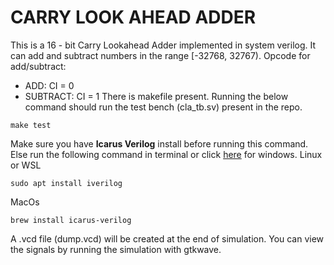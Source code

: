 # CARRY LOOK AHEAD ADDER

This is a 16 - bit Carry Lookahead Adder implemented in system verilog. It can add and subtract numbers in the range [-32768, 32767). 
Opcode for add/subtract:
- ADD:       CI = 0
- SUBTRACT:  CI = 1
There is makefile present. Running the below command should run the test bench (cla_tb.sv) present in the repo.
```
make test
```
Make sure you have **Icarus Verilog** install before running this command. Else run the following command in terminal or click [here](https://bleyer.org/icarus/) for windows.
Linux or WSL
```
sudo apt install iverilog
```
MacOs
```
brew install icarus-verilog
```
A .vcd file (dump.vcd) will be created at the end of simulation. You can view the signals by running the simulation with gtkwave. 
